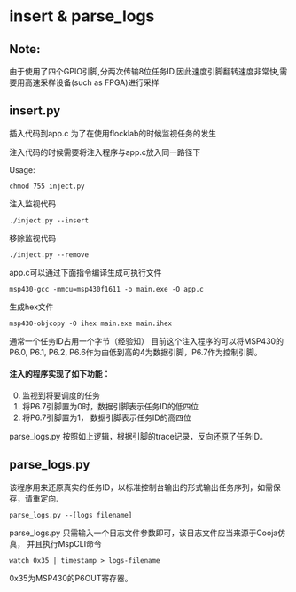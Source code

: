 # insert & parse_logs
## Note:
由于使用了四个GPIO引脚,分两次传输8位任务ID,因此速度引脚翻转速度非常快,需要用高速采样设备(such as FPGA)进行采样

## insert.py
插入代码到app.c 为了在使用flocklab的时候监视任务的发生

注入代码的时候需要将注入程序与app.c放入同一路径下

Usage:
```shell
chmod 755 inject.py
```
注入监视代码
```shell
./inject.py --insert
```
移除监视代码
```shell
./inject.py --remove
```
app.c可以通过下面指令编译生成可执行文件
```shell
msp430-gcc -mmcu=msp430f1611 -o main.exe -O app.c
```
生成hex文件
```shell
msp430-objcopy -O ihex main.exe main.ihex
```
通常一个任务ID占用一个字节（经验知）
目前这个注入程序的可以将MSP430的P6.0, P6.1, P6.2, P6.6作为由低到高的4为数据引脚，P6.7作为控制引脚。

#### 注入的程序实现了如下功能：
0. 监视到将要调度的任务
1. 将P6.7引脚置为0时，数据引脚表示任务ID的低四位
2. 将P6.7引脚置为1， 数据引脚表示任务ID的高四位

parse_logs.py 按照如上逻辑，根据引脚的trace记录，反向还原了任务ID。

## parse_logs.py
该程序用来还原真实的任务ID，以标准控制台输出的形式输出任务序列，如需保存，请重定向.
```shell
parse_logs.py --[logs filename]
```
parse_logs.py 只需输入一个日志文件参数即可，该日志文件应当来源于Cooja仿真， 并且执行MspCLI命令
```shell
watch 0x35 | timestamp > logs-filename
```
0x35为MSP430的P6OUT寄存器。



